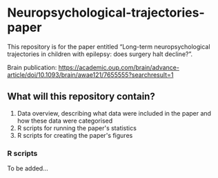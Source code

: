 # Neuropsychological-trajectories-paper

This repository is for the paper entitled “Long-term neuropsychological trajectories in children with epilepsy: does surgery halt decline?”. 

Brain publication: https://academic.oup.com/brain/advance-article/doi/10.1093/brain/awae121/7655555?searchresult=1
 
## What will this repository contain? 
1. Data overview, describing what data were included in the paper and how these data were categorised 
2. R scripts for running the paper's statistics
3. R scripts for creating the paper's figures

### R scripts

To be added...
